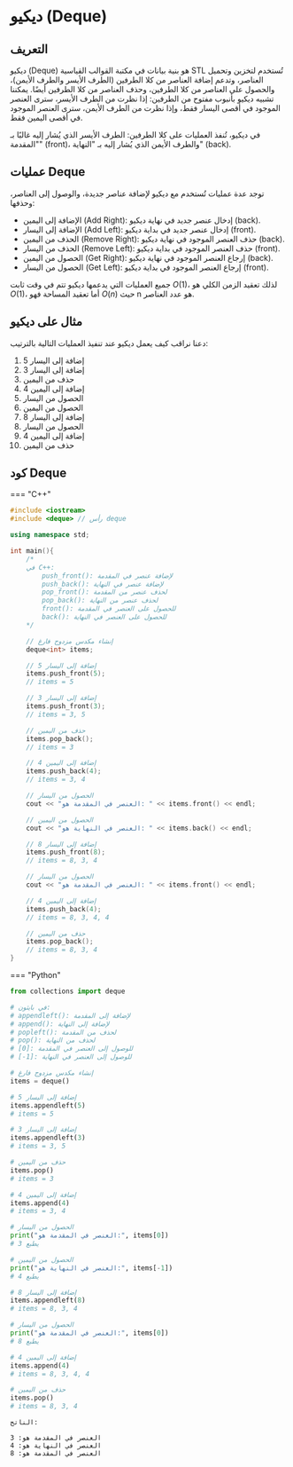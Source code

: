 # ديكيو (Deque)

## التعريف

ديكيو (Deque) هو بنية بيانات في مكتبة القوالب القياسية STL تُستخدم لتخزين وتحميل العناصر، وتدعم إضافة العناصر من كلا الطرفين (الطرف الأيسر والطرف الأيمن)، والحصول على العناصر من كلا الطرفين، وحذف العناصر من كلا الطرفين أيضًا.
يمكننا تشبيه ديكيو بأنبوب مفتوح من الطرفين: إذا نظرت من الطرف الأيسر، سترى العنصر الموجود في أقصى اليسار فقط، وإذا نظرت من الطرف الأيمن، سترى العنصر الموجود في أقصى اليمين فقط.

في ديكيو، تُنفذ العمليات على كلا الطرفين: الطرف الأيسر الذي يُشار إليه غالبًا بـ "المقدمة" (front)، والطرف الأيمن الذي يُشار إليه بـ "النهاية" (back).

## عمليات Deque

توجد عدة عمليات تُستخدم مع ديكيو لإضافة عناصر جديدة، والوصول إلى العناصر، وحذفها:

* الإضافة إلى اليمين (Add Right): إدخال عنصر جديد في نهاية ديكيو (back).
* الإضافة إلى اليسار (Add Left): إدخال عنصر جديد في بداية ديكيو (front).
* الحذف من اليمين (Remove Right): حذف العنصر الموجود في نهاية ديكيو (back).
* الحذف من اليسار (Remove Left): حذف العنصر الموجود في بداية ديكيو (front).
* الحصول من اليمين (Get Right): إرجاع العنصر الموجود في نهاية ديكيو (back).
* الحصول من اليسار (Get Left): إرجاع العنصر الموجود في بداية ديكيو (front).

جميع العمليات التي يدعمها ديكيو تتم في وقت ثابت $O(1)$، لذلك تعقيد الزمن الكلي هو $O(1)$، أما تعقيد المساحة فهو $O(n)$ حيث n هو عدد العناصر.

## مثال على ديكيو

دعنا نراقب كيف يعمل ديكيو عند تنفيذ العمليات التالية بالترتيب:

1. إضافة إلى اليسار 5
2. إضافة إلى اليسار 3
3. حذف من اليمين
4. إضافة إلى اليمين 4
5. الحصول من اليسار
6. الحصول من اليمين
7. إضافة إلى اليسار 8
8. الحصول من اليسار
9. إضافة إلى اليمين 4
10. حذف من اليمين

## كود Deque

=== "C++"

```cpp
#include <iostream>
#include <deque> // رأس deque

using namespace std;

int main(){
    /*
    في C++:
        push_front(): لإضافة عنصر في المقدمة
        push_back(): لإضافة عنصر في النهاية
        pop_front(): لحذف عنصر من المقدمة
        pop_back(): لحذف عنصر من النهاية
        front(): للحصول على العنصر في المقدمة
        back(): للحصول على العنصر في النهاية
    */

    // إنشاء مكدس مزدوج فارغ
    deque<int> items;

    // إضافة إلى اليسار 5
    items.push_front(5);
    // items = 5

    // إضافة إلى اليسار 3
    items.push_front(3);
    // items = 3, 5

    // حذف من اليمين
    items.pop_back();
    // items = 3

    // إضافة إلى اليمين 4
    items.push_back(4);
    // items = 3, 4

    // الحصول من اليسار
    cout << "العنصر في المقدمة هو: " << items.front() << endl;

    // الحصول من اليمين
    cout << "العنصر في النهاية هو: " << items.back() << endl;

    // إضافة إلى اليسار 8
    items.push_front(8);
    // items = 8, 3, 4

    // الحصول من اليسار
    cout << "العنصر في المقدمة هو: " << items.front() << endl;

    // إضافة إلى اليمين 4
    items.push_back(4);
    // items = 8, 3, 4, 4

    // حذف من اليمين
    items.pop_back();
    // items = 8, 3, 4
}
```

=== "Python"

```python
from collections import deque

# في بايثون:
# appendleft(): لإضافة إلى المقدمة
# append(): لإضافة إلى النهاية
# popleft(): لحذف من المقدمة
# pop(): لحذف من النهاية
# [0]: للوصول إلى العنصر في المقدمة
# [-1]: للوصول إلى العنصر في النهاية

# إنشاء مكدس مزدوج فارغ
items = deque()

# إضافة إلى اليسار 5
items.appendleft(5)
# items = 5

# إضافة إلى اليسار 3
items.appendleft(3)
# items = 3, 5

# حذف من اليمين
items.pop()
# items = 3

# إضافة إلى اليمين 4
items.append(4)
# items = 3, 4

# الحصول من اليسار
print("العنصر في المقدمة هو:", items[0])
# يطبع 3

# الحصول من اليمين
print("العنصر في النهاية هو:", items[-1])
# يطبع 4

# إضافة إلى اليسار 8
items.appendleft(8)
# items = 8, 3, 4

# الحصول من اليسار
print("العنصر في المقدمة هو:", items[0])
# يطبع 8

# إضافة إلى اليمين 4
items.append(4)
# items = 8, 3, 4, 4

# حذف من اليمين
items.pop()
# items = 8, 3, 4
```

```plaintext
الناتج:

العنصر في المقدمة هو: 3  
العنصر في النهاية هو: 4  
العنصر في المقدمة هو: 8  
```
